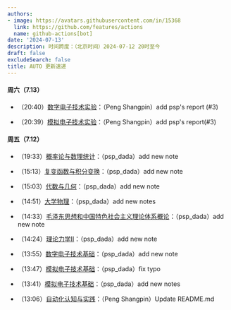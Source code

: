 ```yaml
---
authors:
- image: https://avatars.githubusercontent.com/in/15368
  link: https://github.com/features/actions
  name: github-actions[bot]
date: '2024-07-13'
description: 时间跨度：（北京时间）2024-07-12 20时至今
draft: false
excludeSearch: false
title: AUTO 更新速递
---
```


#### 周六（7.13）

- （20:40）[数字电子技术实验](https://github.com/HITSZ-OpenAuto/EE1010)：（Peng Shangpin）add psp's report (#3)

- （20:39）[模拟电子技术实验](https://github.com/HITSZ-OpenAuto/EE1008)：（Peng Shangpin）add psp's report(#3)

#### 周五（7.12）

- （19:33）[概率论与数理统计](https://github.com/HITSZ-OpenAuto/MATH1004)：（psp_dada）add new note

- （15:13）[复变函数与积分变换](https://github.com/HITSZ-OpenAuto/MATH1005)：（psp_dada）add new note

- （15:03）[代数与几何](https://github.com/HITSZ-OpenAuto/MATH1002)：（psp_dada）add new note

- （14:51）[大学物理](https://github.com/HITSZ-OpenAuto/PHYS1001A)：（psp_dada）add new notes

- （14:33）[毛泽东思想和中国特色社会主义理论体系概论](https://github.com/HITSZ-OpenAuto/GEIP1018)：（psp_dada）add new note

- （14:24）[理论力学Ⅱ](https://github.com/HITSZ-OpenAuto/EMEC1002)：（psp_dada）add new note

- （13:55）[数字电子技术基础](https://github.com/HITSZ-OpenAuto/EE1009)：（psp_dada）add new note

- （13:47）[模拟电子技术基础](https://github.com/HITSZ-OpenAuto/EE1007)：（psp_dada）fix typo

- （13:41）[模拟电子技术基础](https://github.com/HITSZ-OpenAuto/EE1007)：（psp_dada）add new notes

- （13:06）[自动化认知与实践](https://github.com/HITSZ-OpenAuto/AUTO1001)：（Peng Shangpin）Update README.md

